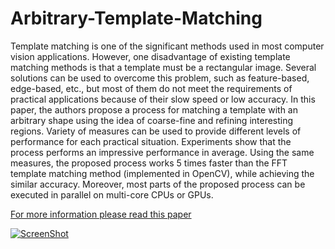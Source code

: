 # Arbitrary-Template-Matching
Template matching is one of the significant methods used in most computer vision applications. However, one disadvantage of existing template matching methods is that a template must be a rectangular image. Several solutions can be used to overcome this problem, such as feature-based, edge-based, etc., but most of them do not meet the requirements of practical applications because of their slow speed or low accuracy. In this paper, the authors propose a process for matching a template with an arbitrary shape using the idea of coarse-fine and refining interesting regions. Variety of measures can be used to provide different levels of performance for each practical situation. Experiments show that the process performs an impressive performance in average. Using the same measures, the proposed process works 5 times faster than the FFT template matching method (implemented in OpenCV), while achieving the similar accuracy. Moreover, most parts of the proposed process can be executed in parallel on multi-core CPUs or GPUs.

[For more information please read this paper](http://ieeexplore.ieee.org/xpl/articleDetails.jsp?arnumber=6485395)

[![ScreenShot](http://res.cloudinary.com/dppqpdago/image/upload/v1443517486/Screen_Shot_2015-09-29_at_11.04.05_AM_l4meul.png)](http://res.cloudinary.com/dppqpdago/image/upload/v1443517486/Screen_Shot_2015-09-29_at_11.04.05_AM_l4meul.png)
